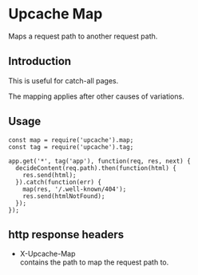 Upcache Map
===========

Maps a request path to another request path.

Introduction
------------

This is useful for catch-all pages.

The mapping applies after other causes of variations.

Usage
-----

```
const map = require('upcache').map;
const tag = require('upcache').tag;

app.get('*', tag('app'), function(req, res, next) {
  decideContent(req.path).then(function(html) {
    res.send(html);
  }).catch(function(err) {
    map(res, '/.well-known/404');
    res.send(htmlNotFound);
  });
});
```

http response headers
---------------------

* X-Upcache-Map  
  contains the path to map the request path to.


